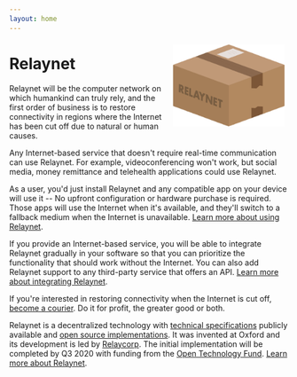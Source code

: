 ```yaml
---
layout: home
---
```


<img src="./custom-assets/logo.png" style="float:right; margin: 0.5em; max-width: 40%"/>

# Relaynet

Relaynet will be the computer network on which humankind can truly rely, and the first order of business is to restore connectivity in regions where the Internet has been cut off due to natural or human causes.

Any Internet-based service that doesn't require real-time communication can use Relaynet. For example, videoconferencing won't work, but social media, money remittance and telehealth applications could use Relaynet.

As a user, you'd just install Relaynet and any compatible app on your device will use it -- No upfront configuration or hardware purchase is required. Those apps will use the Internet when it's available, and they'll switch to a fallback medium when the Internet is unavailable. [Learn more about using Relaynet](./users).

If you provide an Internet-based service, you will be able to integrate Relaynet gradually in your software so that you can prioritize the functionality that should work without the Internet. You can also add Relaynet support to any third-party service that offers an API. [Learn more about integrating Relaynet](./service-providers).

If you're interested in restoring connectivity when the Internet is cut off, [become a courier](./couriers). Do it for profit, the greater good or both.

Relaynet is a decentralized technology with [technical specifications](https://specs.relaynet.network/) publicly available and [open source implementations](https://github.com/relaycorp). It was invented at Oxford and its development is led by [Relaycorp](https://relaycorp.tech/). The initial implementation will be completed by Q3 2020 with funding from the [Open Technology Fund](https://www.opentech.fund/). [Learn more about Relaynet](./about).
